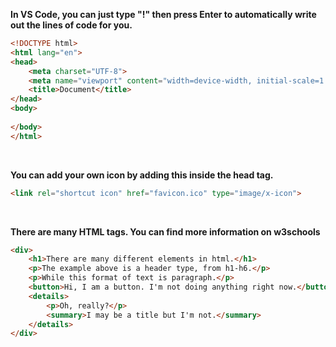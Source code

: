 <b>In VS Code, you can just type "!" then press Enter to automatically write out the lines of code for you.</b>

``` html
<!DOCTYPE html>
<html lang="en">
<head>
    <meta charset="UTF-8">
    <meta name="viewport" content="width=device-width, initial-scale=1.0">
    <title>Document</title>
</head>
<body>
    
</body>
</html>
```
<br>

<b>You can add your own icon by adding this inside the head tag.</b>
``` html
<link rel="shortcut icon" href="favicon.ico" type="image/x-icon">
```
<br>

<b>There are many HTML tags. You can find more information on <a href="https://www.w3schools.com/tags/" style="text-decoration: none;">w3schools</a></b>
``` html
<div>
    <h1>There are many different elements in html.</h1>
    <p>The example above is a header type, from h1-h6.</p>
    <p>While this format of text is paragraph.</p>
    <button>Hi, I am a button. I'm not doing anything right now.</button>
    <details>
        <p>Oh, really?</p>
        <summary>I may be a title but I'm not.</summary>
    </details>
</div>
```
